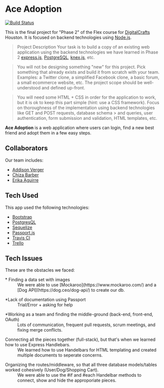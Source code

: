# Ace Adoption

[![Build Status](https://travis-ci.com/ace-adoption/ace.svg?branch=master)](https://travis-ci.com/ace-adoption/ace)

This is the final project for "Phase 2" of the Flex course for [DigitalCrafts](https://www.digitalcrafts.com/) Houston. It is focused on backend technologies using [Node.js](https://nodejs.org/).

> Project Description
> Your task is to build a copy of an existing web application using the backend technologies we have learned in Phase 2  [express.js](https://expressjs.com/), [PostgreSQL](https://www.postgresql.org/), [knex.js](https://knexjs.org/), etc.

> You will not be designing something "new" for this project. Pick something that already exists and build it from scratch  with your team. Examples: a Twitter clone, a simplified Facebook clone, a basic forum, a small ecommerce website, etc. The  project scope should be well-understood and defined up-front.

> You will need some HTML + CSS in order for the application to work, but it is ok to keep this part simple (hint: use a CSS  framework). Focus on thoroughness of the implementation using backend technologies like GET and POST requests, database schema > and queries, user authentication, form submission and validation, HTML templates, etc.

__Ace Adoption__ is a web application where users can login, find a new best friend and adopt them in a few easy steps.  

## Collaborators
Our team includes:
* [Addison Verger](https://github.com/addisonverger)
* [Chiza Barber](https://github.com/schizaetrix)
* [Erika Aguirre](https://github.com/zenerika)

## Tech Used
This app used the following technologies:
* [Bootstrap](https://getbootstrap.com/)
* [PostgresQL](https://www.postgresql.org/)
* [Sequelize](http://docs.sequelizejs.com/)
* [Passport.js](http://www.passportjs.org/)
* [Travis CI](https://travis-ci.org/)
* [Trello](https://trello.com/b/adAfzpO1/ace)

## Tech Issues
These are the obstacles we faced:
<dl>
    <dt> * Finding a data set with images
    <dd> We were able to use [Mockaroo](https://www.mockaroo.com/) and a [Dog API](https://dog.ceo/dog-api/) to create our db.
</dl>
<dl>
    <dt> *Lack of documentation using Passport
    <dd>  Trial/Error + asking for help
</dl>
<dl>
    <dt>*Working as a team and finding the middle-ground (back-end, front-end, OAuth)
    <dd>  Lots of communication, frequent pull requests, scrum meetings, and fixing merge conflicts.
</dl>
<dl>    
    <dt> Connecting all the pieces together (full-stack), but that's when we learned how to use Express Handlebars.
    <dd>  We learned how to use Handelbars for HTML templating and created multiple documents to seperate concerns. 
</dl>
<dl>
    <dt> Organizing the routes/middleware, so that all three database models/tables worked cohesively (User/Dog/Shopping Cart).
    <dd>  We were able to use the #if and #each Handelbar methods to connect, show and hide the approporiate pieces.
</dl>



